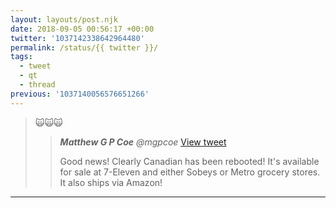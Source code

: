 ```yaml
---
layout: layouts/post.njk
date: 2018-09-05 00:56:17 +00:00
twitter: '1037142338642964480'
permalink: /status/{{ twitter }}/
tags: 
  - tweet
  - qt
  - thread
previous: '1037140056576651266'
---
```


> 🙀🙀🙀
> 
> > <cite>**Matthew G P Coe** @mgpcoe</cite> [View tweet](https://twitter.com/mgpcoe/status/1037141567323168768)
> > 
> > Good news! Clearly Canadian has been rebooted! It's available for sale at 7-Eleven and either Sobeys or Metro grocery stores. It also ships via Amazon!

---
